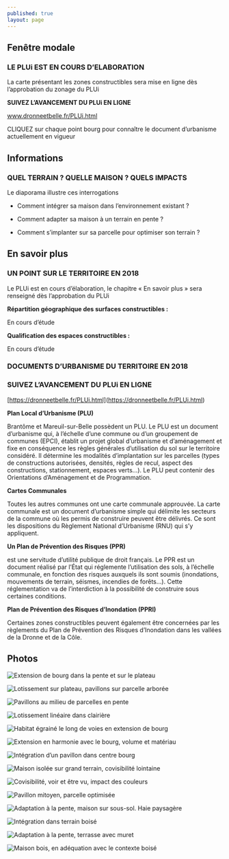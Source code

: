 ```yaml
---
published: true
layout: page
---
```


## Fenêtre modale

### LE PLUi EST EN COURS D’ELABORATION

La carte présentant les zones constructibles sera mise en ligne dès l’approbation du zonage du PLUi

**SUIVEZ L’AVANCEMENT DU PLUi EN LIGNE**


[<a href="http://www.dronneetbelle.fr/PLUi.html/" target="_blank">www.dronneetbelle.fr/PLUi.html</a>]()

CLIQUEZ sur chaque point bourg pour connaître le document d’urbanisme actuellement en vigueur

## Informations

### QUEL TERRAIN ? QUELLE MAISON ? QUELS IMPACTS

Le diaporama illustre ces interrogations

- Comment intégrer sa maison dans l’environnement existant ?

- Comment adapter sa maison à un terrain en pente ?

- Comment s’implanter sur sa parcelle pour optimiser son terrain ?

## En savoir plus

### UN POINT SUR LE TERRITOIRE EN 2018

Le PLUi est en cours d’élaboration, le chapitre « En savoir plus » sera renseigné dès l’approbation du PLUi

**Répartition géographique des surfaces constructibles :**

En cours d’étude

**Qualification des espaces constructibles :**

En cours d’étude

### DOCUMENTS D’URBANISME DU TERRITOIRE EN 2018

### SUIVEZ L’AVANCEMENT DU PLUi EN LIGNE

[https://dronneetbelle.fr/PLUi.html]</a>(https://dronneetbelle.fr/PLUi.html)

**Plan Local d’Urbanisme (PLU)**

Brantôme et Mareuil-sur-Belle possèdent un PLU. Le PLU est un document d’urbanisme qui, à l’échelle d’une commune ou d’un groupement de communes (EPCI), établit un projet global d’urbanisme et d’aménagement et fixe en conséquence les règles générales d’utilisation du sol sur le territoire considéré. Il détermine les modalités d’implantation sur les parcelles (types de constructions autorisées, densités, règles de recul, aspect des constructions, stationnement, espaces verts…). Le PLU peut contenir des Orientations d’Aménagement et de Programmation.

**Cartes Communales**

Toutes les autres communes ont une carte communale approuvée.
La carte communale est un document d’urbanisme simple qui délimite les secteurs de la commune où les permis de construire peuvent être délivrés. Ce sont les dispositions du Règlement National d’Urbanisme (RNU) qui s’y appliquent.

**Un Plan de Prévention des Risques (PPR)**

est une servitude d’utilité publique de droit français. Le PPR est un document réalisé par l’État qui réglemente l’utilisation des sols, à l’échelle communale, en fonction des risques auxquels ils sont soumis (inondations, mouvements de terrain, séismes, incendies de forêts…). Cette réglementation va de l’interdiction à la possibilité de construire sous certaines conditions.

**Plan de Prévention des Risques d’Inondation (PPRI)**

Certaines zones constructibles peuvent également être concernées par les règlements du Plan de Prévention des Risques d’Inondation dans les vallées de la Dronne et de la Côle.

## Photos

![Extension de bourg dans la pente et sur le plateau]({{site.baseurl}}/data/images/16/urbanisme/16_URBA_01.jpg)

![Lotissement sur plateau, pavillons sur parcelle arborée]({{site.baseurl}}/data/images/16/urbanisme/16_URBA_02.jpg)

![Pavillons au milieu de parcelles en pente]({{site.baseurl}}/data/images/1/urbanisme/1_urbanisme_3.jpg)

![Lotissement linéaire dans clairière]({{site.baseurl}}/data/images/16/urbanisme/16_URBA_04.jpg)

![Habitat égrainé le long de voies en extension de bourg]({{site.baseurl}}/data/images/16/urbanisme/16_URBA_05.jpg)

![Extension en harmonie avec le bourg, volume et matériau]({{site.baseurl}}/data/images/16/urbanisme/16_URBA_06.jpg)

![Intégration d’un pavillon dans centre bourg]({{site.baseurl}}/data/images/16/urbanisme/16_URBA_07.jpg)

![Maison isolée sur grand terrain, covisibilité lointaine]({{site.baseurl}}/data/images/16/urbanisme/16_URBA_08.jpg)

![Covisibilité, voir et être vu, impact des couleurs]({{site.baseurl}}/data/images/16/urbanisme/16_URBA_09.jpg)

![Pavillon mitoyen, parcelle optimisée ]({{site.baseurl}}/data/images/16/urbanisme/16_URBA_10.jpg)

![Adaptation à la pente, maison sur sous-sol. Haie paysagère]({{site.baseurl}}/data/images/16/urbanisme/16_URBA_11.jpg)

![Intégration dans terrain boisé]({{site.baseurl}}/data/images/16/urbanisme/16_URBA_12.jpg)

![Adaptation à la pente, terrasse avec muret]({{site.baseurl}}/data/images/16/urbanisme/16_URBA_13.jpg)

![Maison bois, en adéquation avec le contexte boisé ]({{site.baseurl}}/data/images/16/urbanisme/16_URBA_14.jpg)
